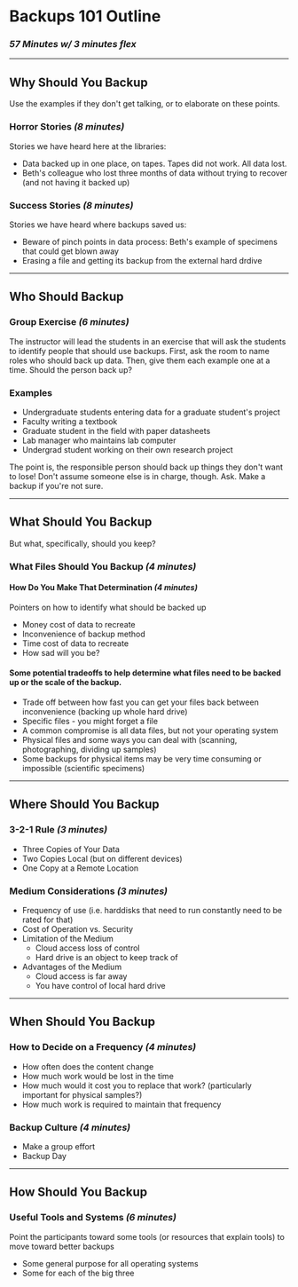 # Backups 101 Outline
### *57 Minutes w/ 3 minutes flex*

----

## Why Should You Backup

Use the examples if they don't get talking, or to elaborate on these points.

### Horror Stories *(8 minutes)*
Stories we have heard here at the libraries:

* Data backed up in one place, on tapes.  Tapes did not work.  All data lost.  
* Beth's colleague who lost three months of data without trying to recover (and not having it backed up)  

### Success Stories *(8 minutes)*
Stories we have heard where backups saved us:

* Beware of pinch points in data process: Beth's example of specimens that could get blown away
* Erasing a file and getting its backup from the external hard drdive

----


## Who Should Backup

### Group Exercise *(6 minutes)*
The instructor will lead the students in an exercise that will ask the students to identify people that should use backups.
First, ask the room to name roles who should back up data.  Then, give them each example one at a time.  Should the person back up?

### Examples
- Undergraduate students entering data for a graduate student's project
- Faculty writing a textbook
- Graduate student in the field with paper datasheets
- Lab manager who maintains lab computer
- Undergrad student working on their own research project

The point is, the responsible person should back up things they don't want to lose!  Don't assume someone else is in charge, though.  Ask.  Make a backup if you're not sure.

----

## What Should You Backup
But what, specifically, should you keep?

### What Files Should You Backup *(4 minutes)*

#### How Do You Make That Determination *(4 minutes)*
Pointers on how to identify what should be backed up
* Money cost of data to recreate
* Inconvenience of backup method
* Time cost of data to recreate
* How sad will you be?

#### Some potential tradeoffs to help determine what files need to be backed up or the scale of the backup.
* Trade off between how fast you can get your files back between inconvenience (backing up whole hard drive)
* Specific files - you might forget a file
* A common compromise is all data files, but not your operating system
* Physical files and some ways you can deal with (scanning, photographing, dividing up samples) 
* Some backups for physical items may be very time consuming or impossible (scientific specimens)


----

## Where Should You Backup

### 3-2-1 Rule *(3 minutes)*
* Three Copies of Your Data
* Two Copies Local (but on different devices)
* One Copy at a Remote Location



### Medium Considerations *(3 minutes)*
* Frequency of use (i.e. harddisks that need to run constantly need to be rated for that)
* Cost of Operation vs. Security
* Limitation of the Medium
	* Cloud access loss of control
	* Hard drive is an object to keep track of
* Advantages of the Medium
	* Cloud access is far away
	* You have control of local hard drive

----

## When Should You Backup

### How to Decide on a Frequency *(4 minutes)*
* How often does the content change
* How much work would be lost in the time
* How much would it cost you to replace that work?  (particularly important for physical samples?)
* How much work is required to maintain that frequency

### Backup Culture *(4 minutes)*
* Make a group effort
* Backup Day

----


## How Should You Backup

### Useful Tools and Systems *(6 minutes)*
Point the participants toward some tools (or resources that explain tools) to move toward better backups
* Some general purpose for all operating systems
* Some for each of the big three